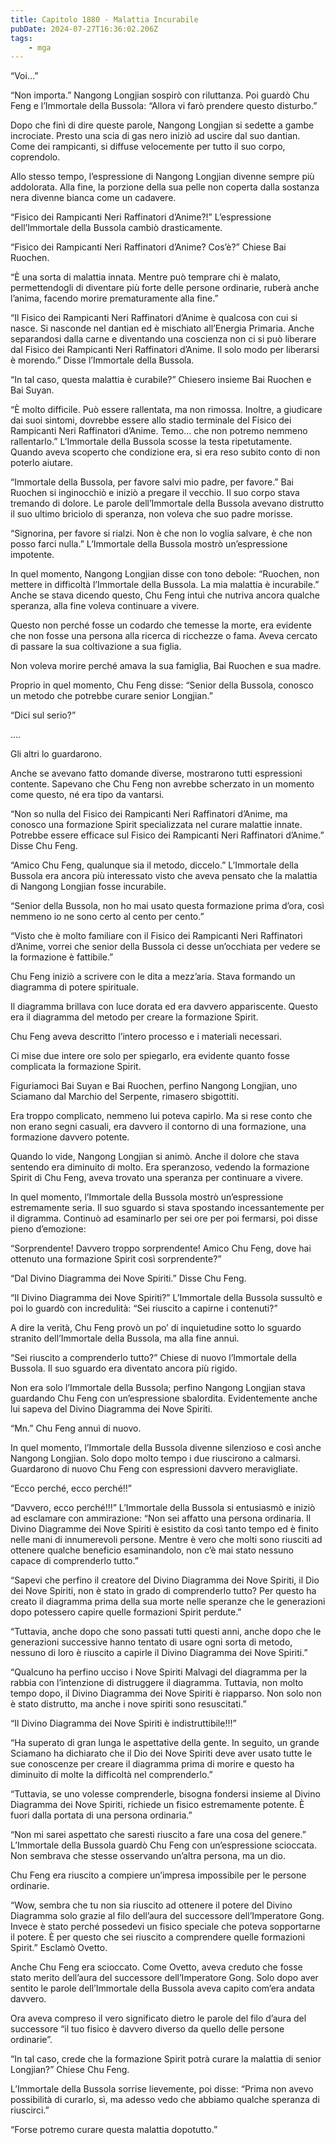```yaml
---
title: Capitolo 1880 - Malattia Incurabile
pubDate: 2024-07-27T16:36:02.206Z
tags:
    - mga
---
```


“Voi…”

“Non importa.” Nangong Longjian sospirò con riluttanza. Poi guardò Chu Feng e l’Immortale della Bussola: “Allora vi farò prendere questo disturbo.”

Dopo che finì di dire queste parole, Nangong Longjian si sedette a gambe incrociate. Presto una scia di gas nero iniziò ad uscire dal suo dantian. Come dei rampicanti, si diffuse velocemente per tutto il suo corpo, coprendolo.

Allo stesso tempo, l’espressione di Nangong Longjian divenne sempre più addolorata. Alla fine, la porzione della sua pelle non coperta dalla sostanza nera divenne bianca come un cadavere.

“Fisico dei Rampicanti Neri Raffinatori d’Anime?!” L’espressione dell’Immortale della Bussola cambiò drasticamente.

“Fisico dei Rampicanti Neri Raffinatori d’Anime? Cos’è?” Chiese Bai Ruochen.

“È una sorta di malattia innata. Mentre può temprare chi è malato, permettendogli di diventare più forte delle persone ordinarie, ruberà anche l’anima, facendo morire prematuramente alla fine.”

“Il Fisico dei Rampicanti Neri Raffinatori d’Anime è qualcosa con cui si nasce. Si nasconde nel dantian ed è mischiato all’Energia Primaria. Anche separandosi dalla carne e diventando una coscienza non ci si può liberare dal Fisico dei Rampicanti Neri Raffinatori d’Anime. Il solo modo per liberarsi è morendo.” Disse l’Immortale della Bussola.

“In tal caso, questa malattia è curabile?” Chiesero insieme Bai Ruochen e Bai Suyan.

“È molto difficile. Può essere rallentata, ma non rimossa. Inoltre, a giudicare dai suoi sintomi, dovrebbe essere allo stadio terminale del Fisico dei Rampicanti Neri Raffinatori d’Anime. Temo… che non potremo nemmeno rallentarlo.” L’Immortale della Bussola scosse la testa ripetutamente. Quando aveva scoperto che condizione era, si era reso subito conto di non poterlo aiutare.

“Immortale della Bussola, per favore salvi mio padre, per favore.” Bai Ruochen si inginocchiò e iniziò a pregare il vecchio. Il suo corpo stava tremando di dolore. Le parole dell’Immortale della Bussola avevano distrutto il suo ultimo briciolo di speranza, non voleva che suo padre morisse.

“Signorina, per favore si rialzi. Non è che non lo voglia salvare, è che non posso farci nulla.” L’Immortale della Bussola mostrò un’espressione impotente.

In quel momento, Nangong Longjian disse con tono debole: “Ruochen, non mettere in difficoltà l’Immortale della Bussola. La mia malattia è incurabile.” Anche se stava dicendo questo, Chu Feng intuì che nutriva ancora qualche speranza, alla fine voleva continuare a vivere.

Questo non perché fosse un codardo che temesse la morte, era evidente che non fosse una persona alla ricerca di ricchezze o fama. Aveva cercato di passare la sua coltivazione a sua figlia.

Non voleva morire perché amava la sua famiglia, Bai Ruochen e sua madre.

Proprio in quel momento, Chu Feng disse: “Senior della Bussola, conosco un metodo che potrebbe curare senior Longjian.”

“Dici sul serio?”

….

Gli altri lo guardarono.

Anche se avevano fatto domande diverse, mostrarono tutti espressioni contente. Sapevano che Chu Feng non avrebbe scherzato in un momento come questo, né era tipo da vantarsi.

“Non so nulla del Fisico dei Rampicanti Neri Raffinatori d’Anime, ma conosco una formazione Spirit specializzata nel curare malattie innate. Potrebbe essere efficace sul Fisico dei Rampicanti Neri Raffinatori d’Anime.” Disse Chu Feng.

“Amico Chu Feng, qualunque sia il metodo, diccelo.” L’Immortale della Bussola era ancora più interessato visto che aveva pensato che la malattia di Nangong Longjian fosse incurabile.

“Senior della Bussola, non ho mai usato questa formazione prima d’ora, così nemmeno io ne sono certo al cento per cento.”

“Visto che è molto familiare con il Fisico dei Rampicanti Neri Raffinatori d’Anime, vorrei che senior della Bussola ci desse un’occhiata per vedere se la formazione è fattibile.”

Chu Feng iniziò a scrivere con le dita a mezz’aria. Stava formando un diagramma di potere spirituale.

Il diagramma brillava con luce dorata ed era davvero appariscente. Questo era il diagramma del metodo per creare la formazione Spirit.

Chu Feng aveva descritto l’intero processo e i materiali necessari.

Ci mise due intere ore solo per spiegarlo, era evidente quanto fosse complicata la formazione Spirit.

Figuriamoci Bai Suyan e Bai Ruochen, perfino Nangong Longjian, uno Sciamano dal Marchio del Serpente, rimasero sbigottiti.

Era troppo complicato, nemmeno lui poteva capirlo. Ma si rese conto che non erano segni casuali, era davvero il contorno di una formazione, una formazione davvero potente.

Quando lo vide, Nangong Longjian si animò. Anche il dolore che stava sentendo era diminuito di molto. Era speranzoso, vedendo la formazione Spirit di Chu Feng, aveva trovato una speranza per continuare a vivere.

In quel momento, l’Immortale della Bussola mostrò un’espressione estremamente seria. Il suo sguardo si stava spostando incessantemente per il digramma. Continuò ad esaminarlo per sei ore per poi fermarsi, poi disse pieno d’emozione:

“Sorprendente! Davvero troppo sorprendente! Amico Chu Feng, dove hai ottenuto una formazione Spirit così sorprendente?”

“Dal Divino Diagramma dei Nove Spiriti.” Disse Chu Feng.

“Il Divino Diagramma dei Nove Spiriti?” L’Immortale della Bussola sussultò e poi lo guardò con incredulità: “Sei riuscito a capirne i contenuti?”

A dire la verità, Chu Feng provò un po’ di inquietudine sotto lo sguardo stranito dell’Immortale della Bussola, ma alla fine annuì.

“Sei riuscito a comprenderlo tutto?” Chiese di nuovo l’Immortale della Bussola. Il suo sguardo era diventato ancora più rigido.

Non era solo l’Immortale della Bussola; perfino Nangong Longjian stava guardando Chu Feng con un’espressione sbalordita. Evidentemente anche lui sapeva del Divino Diagramma dei Nove Spiriti.

“Mn.” Chu Feng annuì di nuovo.

In quel momento, l’Immortale della Bussola divenne silenzioso e così anche Nangong Longjian. Solo dopo molto tempo i due riuscirono a calmarsi. Guardarono di nuovo Chu Feng con espressioni davvero meravigliate.

“Ecco perché, ecco perché!!”

“Davvero, ecco perché!!!” L’Immortale della Bussola si entusiasmò e iniziò ad esclamare con ammirazione: “Non sei affatto una persona ordinaria. Il Divino Diagramme dei Nove Spiriti è esistito da così tanto tempo ed è finito nelle mani di innumerevoli persone. Mentre è vero che molti sono riusciti ad ottenere qualche beneficio esaminandolo, non c’è mai stato nessuno capace di comprenderlo tutto.”

“Sapevi che perfino il creatore del Divino Diagramma dei Nove Spiriti, il Dio dei Nove Spiriti, non è stato in grado di comprenderlo tutto? Per questo ha creato il diagramma prima della sua morte nelle speranze che le generazioni dopo potessero capire quelle formazioni Spirit perdute.”

“Tuttavia, anche dopo che sono passati tutti questi anni, anche dopo che le generazioni successive hanno tentato di usare ogni sorta di metodo, nessuno di loro è riuscito a capirle il Divino Diagramma dei Nove Spiriti.”

“Qualcuno ha perfino ucciso i Nove Spiriti Malvagi del diagramma per la rabbia con l’intenzione di distruggere il diagramma. Tuttavia, non molto tempo dopo, il Divino Diagramma dei Nove Spiriti è riapparso. Non solo non è stato distrutto, ma anche i nove spiriti sono resuscitati.”

“Il Divino Diagramma dei Nove Spiriti è indistruttibile!!!”

“Ha superato di gran lunga le aspettative della gente. In seguito, un grande Sciamano ha dichiarato che il Dio dei Nove Spiriti deve aver usato tutte le sue conoscenze per creare il diagramma prima di morire e questo ha diminuito di molte la difficoltà nel comprenderlo.”

“Tuttavia, se uno volesse comprenderle, bisogna fondersi insieme al Divino Diagramma dei Nove Spiriti, richiede un fisico estremamente potente. È fuori dalla portata di una persona ordinaria.”

“Non mi sarei aspettato che saresti riuscito a fare una cosa del genere.” L’Immortale della Bussola guardò Chu Feng con un’espressione scioccata. Non sembrava che stesse osservando un’altra persona, ma un dio.

Chu Feng era riuscito a compiere un’impresa impossibile per le persone ordinarie.

“Wow, sembra che tu non sia riuscito ad ottenere il potere del Divino Diagramma solo grazie al filo dell’aura del successore dell’Imperatore Gong. Invece è stato perché possedevi un fisico speciale che poteva sopportarne il potere. È per questo che sei riuscito a comprendere quelle formazioni Spirit.” Esclamò Ovetto.

Anche Chu Feng era scioccato. Come Ovetto, aveva creduto che fosse stato merito dell’aura del successore dell’Imperatore Gong. Solo dopo aver sentito le parole dell’Immortale della Bussola aveva capito com’era andata davvero.

Ora aveva compreso il vero significato dietro le parole del filo d’aura del successore “il tuo fisico è davvero diverso da quello delle persone ordinarie”.

“In tal caso, crede che la formazione Spirit potrà curare la malattia di senior Longjian?” Chiese Chu Feng.

L’Immortale della Bussola sorrise lievemente, poi disse: “Prima non avevo possibilità di curarlo, sì, ma adesso vedo che abbiamo qualche speranza di riuscirci.”

“Forse potremo curare questa malattia dopotutto.”



